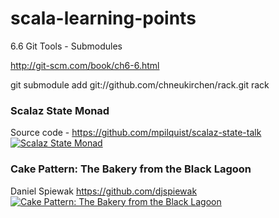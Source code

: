 scala-learning-points
=====================
6.6 Git Tools - Submodules

http://git-scm.com/book/ch6-6.html

git submodule add git://github.com/chneukirchen/rack.git rack

### Scalaz State Monad
Source code - https://github.com/mpilquist/scalaz-state-talk
[![Scalaz State Monad](http://img.youtube.com/vi/Jg3Uv_YWJqI/0.jpg)](http://www.youtube.com/watch?v=Jg3Uv_YWJqI)

### Cake Pattern: The Bakery from the Black Lagoon

Daniel Spiewak https://github.com/djspiewak
[![Cake Pattern: The Bakery from the Black Lagoon](http://img.youtube.com/vi/yLbdw06tKPQ/0.jpg)](http://www.youtube.com/watch?v=yLbdw06tKPQ)

